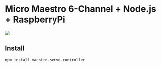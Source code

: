 # Micro Maestro 6-Channel + Node.js + RaspberryPi

<img src="https://s3.amazonaws.com/botmakr/maestro-node-raspi.png" />

## Install

```npm install maestro-servo-controller```
